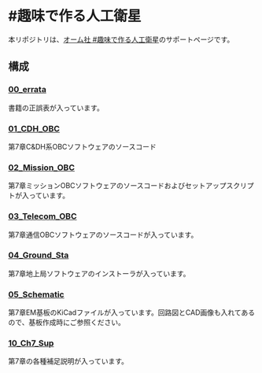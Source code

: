 # #趣味で作る人工衛星

本リポジトリは、[オーム社 #趣味で作る人工衛星](https://www.ohmsha.co.jp/book/9784274230387/)のサポートページです。

## 構成

### [00_errata](00_errata)

書籍の正誤表が入っています。

### [01_CDH_OBC](01_CDH_OBC)

第7章C&DH系OBCソフトウェアのソースコード

### [02_Mission_OBC](02_Mission_OBC)

第7章ミッションOBCソフトウェアのソースコードおよびセットアップスクリプトが入っています。

### [03_Telecom_OBC](03_Telecom_OBC)

第7章通信OBCソフトウェアのソースコードが入っています。

### [04_Ground_Sta](04_Ground_Sta)

第7章地上局ソフトウェアのインストーラが入っています。

### [05_Schematic](05_Schematic)

第7章EM基板のKiCadファイルが入っています。回路図とCAD画像も入れてあるので、基板作成時にご参照ください。

### [10_Ch7_Sup](10_Ch7_Sup)

第7章の各種補足説明が入っています。
